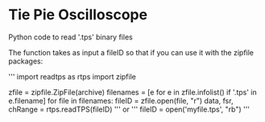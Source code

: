 # Tie Pie Oscilloscope
 Python code to read '.tps' binary files
 
 The function takes as input a fileID so that if you can use it with the zipfile packages:
 
 '''
 import readtps as rtps
 import zipfile
 
 zfile = zipfile.ZipFile(archive)
 filenames = [e for e in zfile.infolist() if '.tps' in e.filename]
 for file in filenames:
	fileID = zfile.open(file, "r")
	data, fsr, chRange = rtps.readTPS(fileID)
 '''
 or 
 '''
 fileID = open('myfile.tps', "rb")
 '''